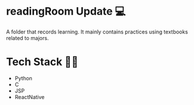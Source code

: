 # readingRoom Update 💻

A folder that records learning. It mainly contains practices using textbooks related to majors.

# Tech Stack 🏃‍♂️

- Python
- C
- JSP
- ReactNative
